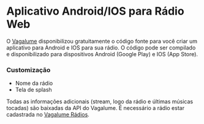 # Aplicativo Android/IOS para Rádio Web

O [Vagalume](http://www.vagalume.com.br/) disponibilizou gratuitamente o código fonte para você criar um aplicativo para Android e IOS para sua rádio. O código pode ser compilado e disponibilizado para dispositivos Android (Google Play) e IOS (App Store).

### Customização

* Nome da rádio
* Tela de splash

Todas as informações adicionais (stream, logo da rádio e últimas músicas tocadas) são baixadas da API do Vagalume. É necessário a rádio estar cadastrada no [Vagalume Rádios](http://www.vagalume.com.br/radio/).
